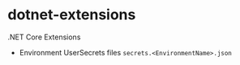 # dotnet-extensions
.NET Core Extensions

- Environment UserSecrets files `secrets.<EnvironmentName>.json`

